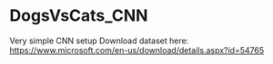 # DogsVsCats_CNN
Very simple CNN setup
 Download dataset here: https://www.microsoft.com/en-us/download/details.aspx?id=54765
